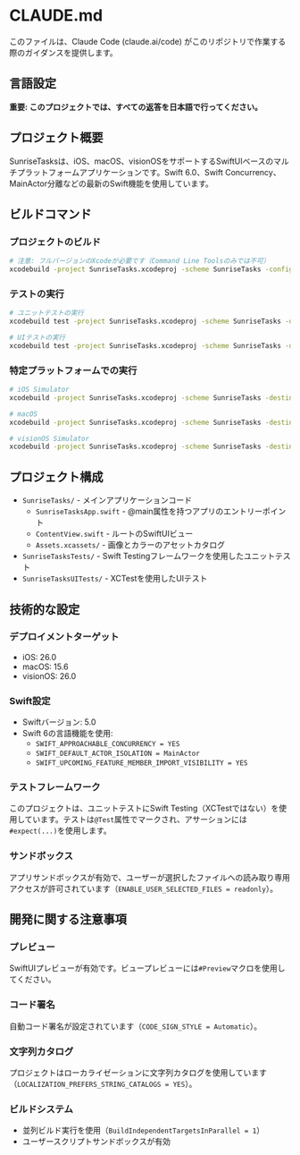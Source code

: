 # CLAUDE.md

このファイルは、Claude Code (claude.ai/code) がこのリポジトリで作業する際のガイダンスを提供します。

## 言語設定

**重要: このプロジェクトでは、すべての返答を日本語で行ってください。**

## プロジェクト概要

SunriseTasksは、iOS、macOS、visionOSをサポートするSwiftUIベースのマルチプラットフォームアプリケーションです。Swift 6.0、Swift Concurrency、MainActor分離などの最新のSwift機能を使用しています。

## ビルドコマンド

### プロジェクトのビルド
```bash
# 注意: フルバージョンのXcodeが必要です（Command Line Toolsのみでは不可）
xcodebuild -project SunriseTasks.xcodeproj -scheme SunriseTasks -configuration Debug build
```

### テストの実行
```bash
# ユニットテストの実行
xcodebuild test -project SunriseTasks.xcodeproj -scheme SunriseTasks -destination 'platform=iOS Simulator,name=iPhone 15'

# UIテストの実行
xcodebuild test -project SunriseTasks.xcodeproj -scheme SunriseTasks -destination 'platform=iOS Simulator,name=iPhone 15' -only-testing:SunriseTasksUITests
```

### 特定プラットフォームでの実行
```bash
# iOS Simulator
xcodebuild -project SunriseTasks.xcodeproj -scheme SunriseTasks -destination 'platform=iOS Simulator,name=iPhone 15' build

# macOS
xcodebuild -project SunriseTasks.xcodeproj -scheme SunriseTasks -destination 'platform=macOS' build

# visionOS Simulator
xcodebuild -project SunriseTasks.xcodeproj -scheme SunriseTasks -destination 'platform=visionOS Simulator,name=Apple Vision Pro' build
```

## プロジェクト構成

- `SunriseTasks/` - メインアプリケーションコード
  - `SunriseTasksApp.swift` - @main属性を持つアプリのエントリーポイント
  - `ContentView.swift` - ルートのSwiftUIビュー
  - `Assets.xcassets/` - 画像とカラーのアセットカタログ
- `SunriseTasksTests/` - Swift Testingフレームワークを使用したユニットテスト
- `SunriseTasksUITests/` - XCTestを使用したUIテスト

## 技術的な設定

### デプロイメントターゲット
- iOS: 26.0
- macOS: 15.6
- visionOS: 26.0

### Swift設定
- Swiftバージョン: 5.0
- Swift 6の言語機能を使用:
  - `SWIFT_APPROACHABLE_CONCURRENCY = YES`
  - `SWIFT_DEFAULT_ACTOR_ISOLATION = MainActor`
  - `SWIFT_UPCOMING_FEATURE_MEMBER_IMPORT_VISIBILITY = YES`

### テストフレームワーク
このプロジェクトは、ユニットテストにSwift Testing（XCTestではない）を使用しています。テストは`@Test`属性でマークされ、アサーションには`#expect(...)`を使用します。

### サンドボックス
アプリサンドボックスが有効で、ユーザーが選択したファイルへの読み取り専用アクセスが許可されています（`ENABLE_USER_SELECTED_FILES = readonly`）。

## 開発に関する注意事項

### プレビュー
SwiftUIプレビューが有効です。ビュープレビューには`#Preview`マクロを使用してください。

### コード署名
自動コード署名が設定されています（`CODE_SIGN_STYLE = Automatic`）。

### 文字列カタログ
プロジェクトはローカライゼーションに文字列カタログを使用しています（`LOCALIZATION_PREFERS_STRING_CATALOGS = YES`）。

### ビルドシステム
- 並列ビルド実行を使用（`BuildIndependentTargetsInParallel = 1`）
- ユーザースクリプトサンドボックスが有効
